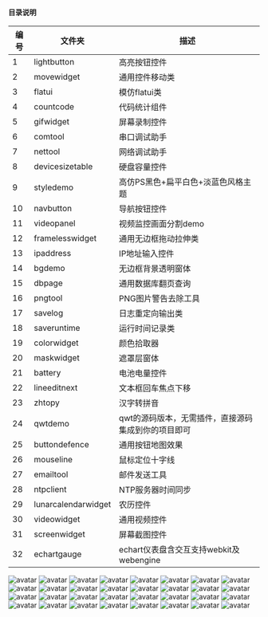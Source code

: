 ﻿#### 目录说明
| 编号 | 文件夹 | 描述 |
| ------ | ------ | ------ |
| 1 | lightbutton | 高亮按钮控件 |
| 2 | movewidget | 通用控件移动类 |
| 3 | flatui | 模仿flatui类 |
| 4 | countcode | 代码统计组件 |
| 5 | gifwidget | 屏幕录制控件 |
| 6 | comtool | 串口调试助手 |
| 7 | nettool | 网络调试助手 |
| 8 | devicesizetable | 硬盘容量控件 |
| 9 | styledemo | 高仿PS黑色+扁平白色+淡蓝色风格主题 |
| 10 | navbutton | 导航按钮控件 |
| 11 | videopanel | 视频监控画面分割demo |
| 12 | framelesswidget | 通用无边框拖动拉伸类 |
| 13 | ipaddress | IP地址输入控件 |
| 14 | bgdemo | 无边框背景透明窗体 |
| 15 | dbpage | 通用数据库翻页查询 |
| 16 | pngtool | PNG图片警告去除工具 |
| 17 | savelog | 日志重定向输出类 |
| 18 | saveruntime | 运行时间记录类 |
| 19 | colorwidget | 颜色拾取器 |
| 20 | maskwidget | 遮罩层窗体 |
| 21 | battery | 电池电量控件 |
| 22 | lineeditnext | 文本框回车焦点下移 |
| 23 | zhtopy | 汉字转拼音 |
| 24 | qwtdemo | qwt的源码版本，无需插件，直接源码集成到你的项目即可 |
| 25 | buttondefence | 通用按钮地图效果 |
| 26 | mouseline | 鼠标定位十字线 |
| 27 | emailtool | 邮件发送工具 |
| 28 | ntpclient | NTP服务器时间同步 |
| 29 | lunarcalendarwidget | 农历控件 |
| 30 | videowidget | 通用视频控件 |
| 31 | screenwidget | 屏幕截图控件 |
| 32 | echartgauge | echart仪表盘含交互支持webkit及webengine |

![avatar](https://gitee.com/feiyangqingyun/QWidgetDemo/raw/master/snap/lightbutton.gif)
![avatar](https://gitee.com/feiyangqingyun/QWidgetDemo/raw/master/snap/movewidget.gif)
![avatar](https://gitee.com/feiyangqingyun/QWidgetDemo/raw/master/snap/flatui.gif)
![avatar](https://gitee.com/feiyangqingyun/QWidgetDemo/raw/master/snap/countcode.gif)
![avatar](https://gitee.com/feiyangqingyun/QWidgetDemo/raw/master/snap/gifwidget.gif)
![avatar](https://gitee.com/feiyangqingyun/QWidgetDemo/raw/master/snap/comtool.jpg)
![avatar](https://gitee.com/feiyangqingyun/QWidgetDemo/raw/master/snap/nettool.gif)
![avatar](https://gitee.com/feiyangqingyun/QWidgetDemo/raw/master/snap/devicesizetable.gif)
![avatar](https://gitee.com/feiyangqingyun/QWidgetDemo/raw/master/snap/styledemo_psblack.png)
![avatar](https://gitee.com/feiyangqingyun/QWidgetDemo/raw/master/snap/styledemo_lightblue.png)
![avatar](https://gitee.com/feiyangqingyun/QWidgetDemo/raw/master/snap/styledemo_flatwhite.png)
![avatar](https://gitee.com/feiyangqingyun/QWidgetDemo/raw/master/snap/navbutton.gif)
![avatar](https://gitee.com/feiyangqingyun/QWidgetDemo/raw/master/snap/videopanel.gif)
![avatar](https://gitee.com/feiyangqingyun/QWidgetDemo/raw/master/snap/framelesswidget.gif)
![avatar](https://gitee.com/feiyangqingyun/QWidgetDemo/raw/master/snap/ipaddress.gif)
![avatar](https://gitee.com/feiyangqingyun/QWidgetDemo/raw/master/snap/bgdemo.gif)
![avatar](https://gitee.com/feiyangqingyun/QWidgetDemo/raw/master/snap/dbpage.png)
![avatar](https://gitee.com/feiyangqingyun/QWidgetDemo/raw/master/snap/pngtool.gif)
![avatar](https://gitee.com/feiyangqingyun/QWidgetDemo/raw/master/snap/colorwidget.gif)
![avatar](https://gitee.com/feiyangqingyun/QWidgetDemo/raw/master/snap/maskwidget.gif)
![avatar](https://gitee.com/feiyangqingyun/QWidgetDemo/raw/master/snap/battery.gif)
![avatar](https://gitee.com/feiyangqingyun/QWidgetDemo/raw/master/snap/lineeditnext.gif)
![avatar](https://gitee.com/feiyangqingyun/QWidgetDemo/raw/master/snap/zhtopy.gif)
![avatar](https://gitee.com/feiyangqingyun/QWidgetDemo/raw/master/snap/qwtdemo.jpg)
![avatar](https://gitee.com/feiyangqingyun/QWidgetDemo/raw/master/snap/buttondefence.gif)
![avatar](https://gitee.com/feiyangqingyun/QWidgetDemo/raw/master/snap/mouseline.gif)
![avatar](https://gitee.com/feiyangqingyun/QWidgetDemo/raw/master/snap/emailtool.gif)
![avatar](https://gitee.com/feiyangqingyun/QWidgetDemo/raw/master/snap/ntpclient.gif)
![avatar](https://gitee.com/feiyangqingyun/QWidgetDemo/raw/master/snap/lunarcalendarwidget.gif)
![avatar](https://gitee.com/feiyangqingyun/QWidgetDemo/raw/master/snap/videowidget.gif)
![avatar](https://gitee.com/feiyangqingyun/QWidgetDemo/raw/master/snap/screenwidget.gif)
![avatar](https://gitee.com/feiyangqingyun/QWidgetDemo/raw/master/snap/echartgauge.gif)